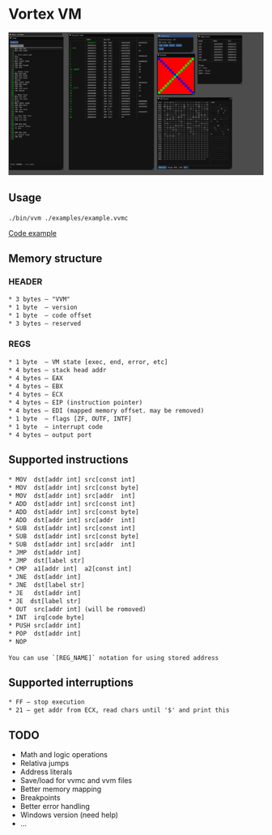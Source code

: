 # Vortex VM

![screenshot](https://raw.githubusercontent.com/averrin/vvm/master/screenshot.png)

## Usage
`./bin/vvm ./examples/example.vvmc`

[Code example](https://github.com/averrin/vvm/blob/master/examples/example.vvmc)

## Memory structure

### HEADER
```
* 3 bytes — "VVM"
* 1 byte  — version
* 1 byte  — code offset
* 3 bytes — reserved
```

### REGS
```
* 1 byte  — VM state [exec, end, error, etc]
* 4 bytes — stack head addr
* 4 bytes — EAX
* 4 bytes — EBX
* 4 bytes — ECX
* 4 bytes — EIP (instruction pointer)
* 4 bytes — EDI (mapped memory offset. may be removed)
* 1 byte  — flags [ZF, OUTF, INTF]
* 1 byte  — interrupt code
* 4 bytes — output port
```

## Supported instructions
```
* MOV  dst[addr int] src[const int] 
* MOV  dst[addr int] src[const byte] 
* MOV  dst[addr int] src[addr  int] 
* ADD  dst[addr int] src[const int] 
* ADD  dst[addr int] src[const byte] 
* ADD  dst[addr int] src[addr  int] 
* SUB  dst[addr int] src[const int] 
* SUB  dst[addr int] src[const byte] 
* SUB  dst[addr int] src[addr  int] 
* JMP  dst[addr int] 
* JMP  dst[label str] 
* CMP  a1[addr int]  a2[const int] 
* JNE  dst[addr int] 
* JNE  dst[label str] 
* JE   dst[addr int] 
* JE  dst[label str] 
* OUT  src[addr int] (will be romoved) 
* INT  irq[code byte] 
* PUSH src[addr int] 
* POP  dst[addr int] 
* NOP 

You can use `[REG_NAME]` notation for using stored address
```

## Supported interruptions
```
* FF — stop execution
* 21 — get addr from ECX, read chars until '$' and print this
```

## TODO
- Math and logic operations
- Relativa jumps
- Address literals
- Save/load for vvmc and vvm files
- Better memory mapping
- Breakpoints
- Better error handling
- Windows version (need help)
- ...
